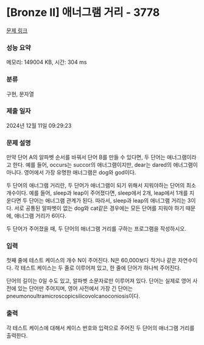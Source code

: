 # [Bronze II] 애너그램 거리 - 3778 

[문제 링크](https://www.acmicpc.net/problem/3778) 

### 성능 요약

메모리: 149004 KB, 시간: 304 ms

### 분류

구현, 문자열

### 제출 일자

2024년 12월 11일 09:29:23

### 문제 설명

<p style="user-select: auto !important;">
	만약 단어 A의 알파벳 순서를 바꿔서 단어 B를 만들 수 있다면, 두 단어는 애너그램이라고 한다. 예를 들어, occurs는 succor의 애너그램이지만, dear는 dared의 애너그램이 아니다. 영어에서 가장 유명한 애너그램은 dog와 god이다.</p>

<p style="user-select: auto !important;">
	두 단어의 애너그램 거리란, 두 단어가 애너그램이 되기 위해서 지워야하는 단어의 최소 개수이다. 예를 들어, sleep과 leap이 주어졌다면, sleep에서 2개, leap에서 1개를 지운다면 두 단어는 애너그램 관계가 된다. 따라서, sleep과 leap의 애너그램 거리는 3이다. 서로 공통된 알파벳이 없는 dog와 cat같은 경우에는 모든 단어를 지워야 하기 때문에, 애너그램 거리가 6이다.</p>

<p style="user-select: auto !important;">
	두 단어가 주어졌을 때, 두 단어의 애너그램 거리를 구하는 프로그램을 작성하시오.</p>

### 입력 

 <p style="user-select: auto !important;">
	첫째 줄에 테스트 케이스의 개수 N이 주어진다. N은 60,000보다 작거나 같은 자연수이다. 각 테스트 케이스는 두 줄로 이루어져 있고, 한 줄에 단어가 하나씩 주어진다.</p>

<p style="user-select: auto !important;">
	단어의 길이는 0일 수도 있고, 알파벳 소문자로만 이루어져 있다. 단어는 실제로 영어 사전에 있는 단어만 주어지며, 영어 사전에서 가장 긴 단어는 pneumonoultramicroscopicsilicovolcanoconiosis이다.</p>

### 출력 

 <p style="user-select: auto !important;">
	각 테스트 케이스에 대해서 케이스 번호와 입력으로 주어진 두 단어의 애너그램 거리를 출력한다.</p>

